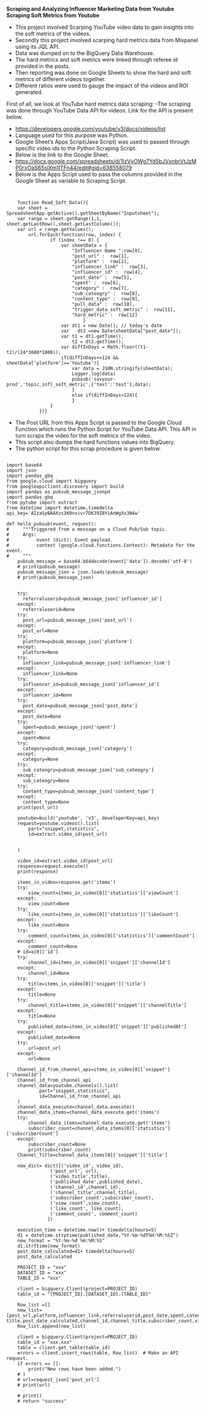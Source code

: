 **Scraping and Analyzing Influencer Marketing Data from Youtube** 
**Scraping Soft Metrics from Youtube**
- This project involved Scarping YouTube video data to gain insights into the soft metrics of the videos. 
- Secondly this project involved scarping hard metrics data from Mixpanel using its JQL API.
- Data was dumped on to the BigQuery Data Warehouse. 
- The hard metrics and soft metrics were linked through referee id provided in the posts.
- Then reporting was done on Google Sheets to show the hard and soft metrics of different videos together. 
- Different ratios were used to gauge the impact of the videos and ROI generated.

First of all, we look at YouTube hard metrics data scraping:
-The scraping was done through YouTube Data API for videos. Link for the API is present below.
- https://developers.google.com/youtube/v3/docs/videos/list
- Language used for this purpose was Python. 
- Google Sheet’s Apps Script(Java Script) was used to passed through specific video ids to the Python Scraping Script.
- Below is the link to the Google Sheet. 
- https://docs.google.com/spreadsheets/d/1IzVvOWg7Yd5bJVxnbrVtJzMP0rxOaS65slXm1ITFn44/edit#gid=638558079
- Below is the Apps Script used to pass the columns provided in the Google Sheet as variable to Scraping Script.

```


 	function Read_Soft_Data(){
	var sheet = SpreadsheetApp.getActive().getSheetByName("Inputsheet");
	var range = sheet.getRange(1,1, sheet.getLastRow(),sheet.getLastColumn());
	var url = range.getValues();  
		url.forEach(function(row, index) {
  				if (index !== 0) { 
    				var sheetData = {
	     				"Influencer Name ":row[0],
	     				"post_url" :  row[1],
	     				"platform" :  row[2],
	     				"influencer_link" :  row[3],
	     				"influencer_id" :  row[4],
	     				"post_date" :  row[5],
	     				"spent" :  row[6],
	     				"category" :  row[7],
	     				"sub_cateogry" :  row[8],
	     				"content_type" :  row[9],
	     				"pull_data" :  row[10],
	     				"trigger_data_soft_metric" :  row[11],
	     				"hard_metric" :  row[12]          
    						}    
      				var dt1 = new Date(); // today's date
      				var   dt2 =new Date(sheetData["post_date"]);      
      				var t1 = dt1.getTime(),
          				t2 = dt2.getTime();      
      				var diffInDays = Math.floor((t1-t2)/(24*3600*1000));
      				if(diffInDays<=124 && sheetData['platform']=='Youtube'){
        				var data = JSON.stringify(sheetData);
        				Logger.log(data)
        				pubsub('savyour-prod','topic_infl_soft_metric',{'test':'test'},data);
      					}
      					else if(diffInDays>124){        
      					}       
  				}
			})}

```

- The Post URL from this Apps Script is passed to the Google Cloud Function which runs the Python Script for YouTube Data API. This API in turn scraps the video for the soft metrics of the video.
- This script also dumps the hard functions values into BigQuery.
- The python script for this scrap procedure is given below.

```

import base64
import json
import pandas_gbq
from google.cloud import bigquery
from googleapiclient.discovery import build
import pandas as pubsub_message_jsonpd
import pandas_gbq
from pytube import extract
from datetime import datetime,timedelta
api_key='AIzaSyBAAXzs1K0nvivr7DK39Z8YiAnWgXx3N4w'

def hello_pubsub(event, request):
#     """Triggered from a message on a Cloud Pub/Sub topic.
#     Args:
#          event (dict): Event payload.
#          context (google.cloud.functions.Context): Metadata for the event.
#     """
    pubsub_message = base64.b64decode(event['data']).decode('utf-8')
    # print(pubsub_message)
    pubsub_message_json = json.loads(pubsub_message)
    # print(pubsub_message_json)

    
    try:
      referraluserid=pubsub_message_json['influencer_id']
    except:
      referraluserid=None
    try:
      post_url=pubsub_message_json['post_url']
    except:
      post_url=None
    try:
      platform=pubsub_message_json['platform']
    except:
      platform=None
    try:    
      influencer_link=pubsub_message_json['influencer_link']
    except:
      influencer_link=None
    try:    
      influencer_id=pubsub_message_json['influencer_id']
    except:
      influencer_id=None
    try:    
      post_date=pubsub_message_json['post_date']
    except:
      post_date=None
    try:    
      spent=pubsub_message_json['spent']
    except:
      spent=None
    try:    
      category=pubsub_message_json['category']
    except:
      category=None
    try:  
      sub_cateogry=pubsub_message_json['sub_cateogry']
    except:
      sub_cateogry=None
    try:  
      content_type=pubsub_message_json['content_type']
    except:
      content_type=None  
    print(post_url)

    youtube=build('youtube', 'v3', developerKey=api_key)
    request=youtube.videos().list(
        part="snippet,statistics",
        id=extract.video_id(post_url)
        

    )

    video_id=extract.video_id(post_url)
    response=request.execute()
    print(response)

    items_in_video=response.get('items')
    try:
        view_count=items_in_video[0]['statistics']['viewCount']
    except:
        view_count=None
    try:    
        like_count=items_in_video[0]['statistics']['likeCount']
    except:
        like_count=None
    try:
        comment_count=items_in_video[0]['statistics']['commentCount']
    except:
        comment_count=None
    # id=a[0]['id']
    try:
        channel_id=items_in_video[0]['snippet']['channelId']
    except:
        channel_id=None
    try:
        title=items_in_video[0]['snippet']['title']
    except:
        title=None
    try:  
        channel_title=items_in_video[0]['snippet']['channelTitle']
    except:
        title=None
    try:        
        published_date=items_in_video[0]['snippet']['publishedAt']
    except:
        published_date=None
    try:       
        url=post_url
    except:
        url=None    

    Channel_id_from_channel_api=items_in_video[0]['snippet']['channelId']
    Channel_id_from_channel_api
    channel_data=youtube.channels().list(
            part="snippet,statistics",
            id=Channel_id_from_channel_api
    )
    channel_data_execute=channel_data.execute()
    channel_data_items=channel_data_execute.get('items')
    try:
        channel_data_items=channel_data_execute.get('items')
        subscriber_count=channel_data_items[0]['statistics']['subscriberCount']
    except:
        subscriber_count=None
        print(subscriber_count)
    Channel_Title=channel_data_items[0]['snippet']['title']

    new_dict= dict([('video_id', video_id),
                ('post_url', url),
                ('video_title',title),
                ('published_date',published_date),
                ('channel_id',channel_id),
                ('channel_title',channel_title),
                ('subscriber_count',subscriber_count),
                ('view_count',view_count),
                ('like_count', like_count),
                ('comment_count', comment_count)
               ])   
 
    execution_time = datetime.now()+ timedelta(hours=5)
    d1 = datetime.strptime(published_date,"%Y-%m-%dT%H:%M:%SZ")
    new_format = "%Y-%m-%d %H:%M:%S"
    d1.strftime(new_format)
    post_date_calculated=d1+ timedelta(hours=5)
    post_date_calculated

    PROJECT_ID = "xxx"
    DATASET_ID = "xxx"
    TABLE_ID = "xxx"

    client = bigquery.Client(project=PROJECT_ID)
    table_id = "[PROJECT_ID].[DATASET_ID].[TABLE_ID]"

    Row_list =[] 
    new_list=[post_url,platform,influencer_link,referraluserid,post_date,spent,category,sub_cateogry,content_type,video_id,url, title,post_date_calculated,channel_id,channel_title,subscriber_count,view_count,like_count,comment_count,execution_time]
    Row_list.append(new_list) 

    client = bigquery.Client(project=PROJECT_ID)
    table_id = "xxx.xxx"
    table = client.get_table(table_id)
    errors = client.insert_rows(table, Row_list)  # Make an API request.
    if errors == []:
        print("New rows have been added.")
    # )
    # url=request_json['post_url']
    # print(url)

    # print()
    # return "success"


```
